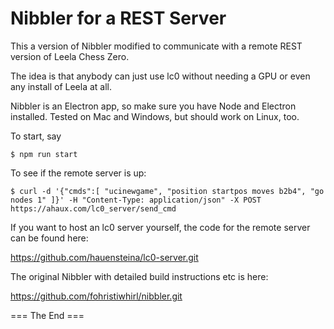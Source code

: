 # Nibbler for a REST Server

This a version of Nibbler modified to communicate with a
remote REST version of Leela Chess Zero.

The idea is that anybody can just use lc0 without
needing a GPU or even any install of Leela at all.

Nibbler is an Electron app, so make sure you have Node and Electron installed.
Tested on Mac and Windows, but should work on Linux, too.

To start, say

`$ npm run start`

To see if the remote server is up:

`$ curl -d '{"cmds":[ "ucinewgame", "position startpos moves b2b4", "go nodes 1" ]}' -H "Content-Type: application/json" -X POST https://ahaux.com/lc0_server/send_cmd`

If you want to host an lc0 server yourself, the code for the remote server can be found here:

https://github.com/hauensteina/lc0-server.git

The original Nibbler with detailed build instructions etc is here:

https://github.com/fohristiwhirl/nibbler.git

=== The End ===
